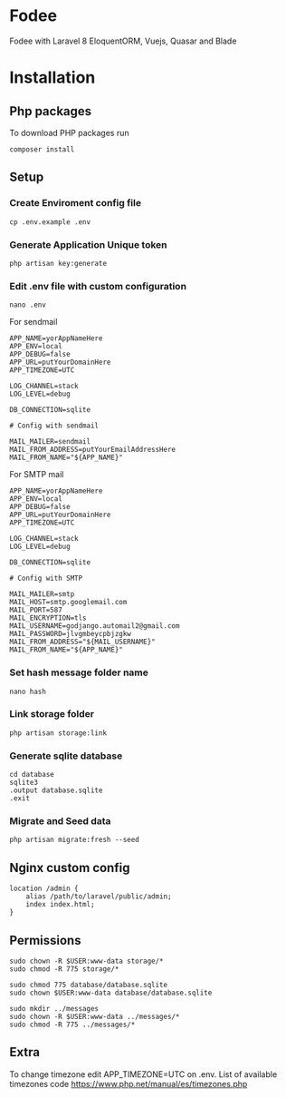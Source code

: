 # Fodee
Fodee with Laravel 8 EloquentORM, Vuejs, Quasar and Blade
# Installation

## Php packages
To download PHP packages run

    composer install

## Setup
### Create Enviroment config file

    cp .env.example .env

### Generate Application Unique token

    php artisan key:generate

### Edit .env file with custom configuration

    nano .env

For sendmail

    APP_NAME=yorAppNameHere
    APP_ENV=local  
    APP_DEBUG=false
    APP_URL=putYourDomainHere
    APP_TIMEZONE=UTC

    LOG_CHANNEL=stack
    LOG_LEVEL=debug

    DB_CONNECTION=sqlite

    # Config with sendmail

    MAIL_MAILER=sendmail
    MAIL_FROM_ADDRESS=putYourEmailAddressHere
    MAIL_FROM_NAME="${APP_NAME}"

For SMTP mail

    APP_NAME=yorAppNameHere
    APP_ENV=local  
    APP_DEBUG=false
    APP_URL=putYourDomainHere
    APP_TIMEZONE=UTC

    LOG_CHANNEL=stack
    LOG_LEVEL=debug

    DB_CONNECTION=sqlite

    # Config with SMTP

    MAIL_MAILER=smtp
    MAIL_HOST=smtp.googlemail.com
    MAIL_PORT=587
    MAIL_ENCRYPTION=tls
    MAIL_USERNAME=godjango.automail2@gmail.com
    MAIL_PASSWORD=jlvgmbeycpbjzgkw
    MAIL_FROM_ADDRESS="${MAIL_USERNAME}"
    MAIL_FROM_NAME="${APP_NAME}"


### Set hash message folder name
    nano hash

### Link storage folder

    php artisan storage:link

### Generate sqlite database

    cd database
    sqlite3
    .output database.sqlite
    .exit


### Migrate and Seed data

    php artisan migrate:fresh --seed

## Nginx custom config

    location /admin {
        alias /path/to/laravel/public/admin;
        index index.html;
    }

## Permissions

    sudo chown -R $USER:www-data storage/*
    sudo chmod -R 775 storage/*

    sudo chmod 775 database/database.sqlite
    sudo chown $USER:www-data database/database.sqlite

    sudo mkdir ../messages
    sudo chown -R $USER:www-data ../messages/*
    sudo chmod -R 775 ../messages/*

## Extra

To change timezone edit APP_TIMEZONE=UTC on .env. List of available timezones code https://www.php.net/manual/es/timezones.php
